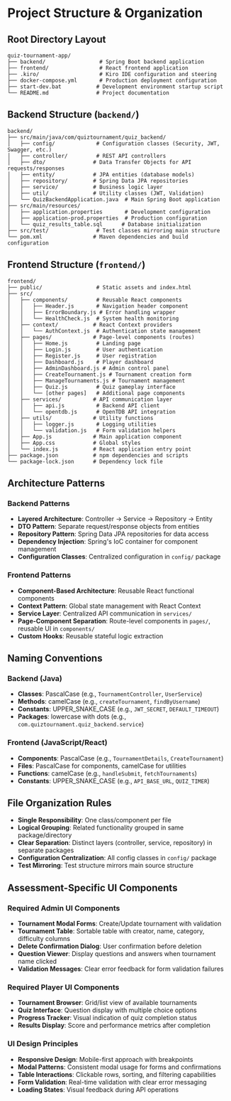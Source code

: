 # Project Structure & Organization

## Root Directory Layout
```
quiz-tournament-app/
├── backend/                 # Spring Boot backend application
├── frontend/                # React frontend application
├── .kiro/                   # Kiro IDE configuration and steering
├── docker-compose.yml       # Production deployment configuration
├── start-dev.bat           # Development environment startup script
└── README.md               # Project documentation
```

## Backend Structure (`backend/`)
```
backend/
├── src/main/java/com/quiztournament/quiz_backend/
│   ├── config/             # Configuration classes (Security, JWT, Swagger, etc.)
│   ├── controller/         # REST API controllers
│   ├── dto/               # Data Transfer Objects for API requests/responses
│   ├── entity/            # JPA entities (database models)
│   ├── repository/        # Spring Data JPA repositories
│   ├── service/           # Business logic layer
│   ├── util/              # Utility classes (JWT, Validation)
│   └── QuizBackendApplication.java  # Main Spring Boot application
├── src/main/resources/
│   ├── application.properties       # Development configuration
│   ├── application-prod.properties  # Production configuration
│   └── quiz_results_table.sql      # Database initialization
├── src/test/               # Test classes mirroring main structure
└── pom.xml                # Maven dependencies and build configuration
```

## Frontend Structure (`frontend/`)
```
frontend/
├── public/                 # Static assets and index.html
├── src/
│   ├── components/         # Reusable React components
│   │   ├── Header.js       # Navigation header component
│   │   ├── ErrorBoundary.js # Error handling wrapper
│   │   └── HealthCheck.js  # System health monitoring
│   ├── context/           # React Context providers
│   │   └── AuthContext.js  # Authentication state management
│   ├── pages/             # Page-level components (routes)
│   │   ├── Home.js         # Landing page
│   │   ├── Login.js        # User authentication
│   │   ├── Register.js     # User registration
│   │   ├── Dashboard.js    # Player dashboard
│   │   ├── AdminDashboard.js # Admin control panel
│   │   ├── CreateTournament.js # Tournament creation form
│   │   ├── ManageTournaments.js # Tournament management
│   │   ├── Quiz.js         # Quiz gameplay interface
│   │   └── [other pages]   # Additional page components
│   ├── services/          # API communication layer
│   │   ├── api.js          # Backend API client
│   │   └── opentdb.js      # OpenTDB API integration
│   ├── utils/             # Utility functions
│   │   ├── logger.js       # Logging utilities
│   │   └── validation.js   # Form validation helpers
│   ├── App.js             # Main application component
│   ├── App.css            # Global styles
│   └── index.js           # React application entry point
├── package.json           # npm dependencies and scripts
└── package-lock.json      # Dependency lock file
```

## Architecture Patterns

### Backend Patterns
- **Layered Architecture**: Controller → Service → Repository → Entity
- **DTO Pattern**: Separate request/response objects from entities
- **Repository Pattern**: Spring Data JPA repositories for data access
- **Dependency Injection**: Spring's IoC container for component management
- **Configuration Classes**: Centralized configuration in `config/` package

### Frontend Patterns
- **Component-Based Architecture**: Reusable React functional components
- **Context Pattern**: Global state management with React Context
- **Service Layer**: Centralized API communication in `services/`
- **Page-Component Separation**: Route-level components in `pages/`, reusable UI in `components/`
- **Custom Hooks**: Reusable stateful logic extraction

## Naming Conventions

### Backend (Java)
- **Classes**: PascalCase (e.g., `TournamentController`, `UserService`)
- **Methods**: camelCase (e.g., `createTournament`, `findByUsername`)
- **Constants**: UPPER_SNAKE_CASE (e.g., `JWT_SECRET`, `DEFAULT_TIMEOUT`)
- **Packages**: lowercase with dots (e.g., `com.quiztournament.quiz_backend.service`)

### Frontend (JavaScript/React)
- **Components**: PascalCase (e.g., `TournamentDetails`, `CreateTournament`)
- **Files**: PascalCase for components, camelCase for utilities
- **Functions**: camelCase (e.g., `handleSubmit`, `fetchTournaments`)
- **Constants**: UPPER_SNAKE_CASE (e.g., `API_BASE_URL`, `QUIZ_TIMER`)

## File Organization Rules
- **Single Responsibility**: One class/component per file
- **Logical Grouping**: Related functionality grouped in same package/directory
- **Clear Separation**: Distinct layers (controller, service, repository) in separate packages
- **Configuration Centralization**: All config classes in `config/` package
- **Test Mirroring**: Test structure mirrors main source structure

## Assessment-Specific UI Components

### Required Admin UI Components
- **Tournament Modal Forms**: Create/Update tournament with validation
- **Tournament Table**: Sortable table with creator, name, category, difficulty columns
- **Delete Confirmation Dialog**: User confirmation before deletion
- **Question Viewer**: Display questions and answers when tournament name clicked
- **Validation Messages**: Clear error feedback for form validation failures

### Required Player UI Components
- **Tournament Browser**: Grid/list view of available tournaments
- **Quiz Interface**: Question display with multiple choice options
- **Progress Tracker**: Visual indication of quiz completion status
- **Results Display**: Score and performance metrics after completion

### UI Design Principles
- **Responsive Design**: Mobile-first approach with breakpoints
- **Modal Patterns**: Consistent modal usage for forms and confirmations
- **Table Interactions**: Clickable rows, sorting, and filtering capabilities
- **Form Validation**: Real-time validation with clear error messaging
- **Loading States**: Visual feedback during API operations
